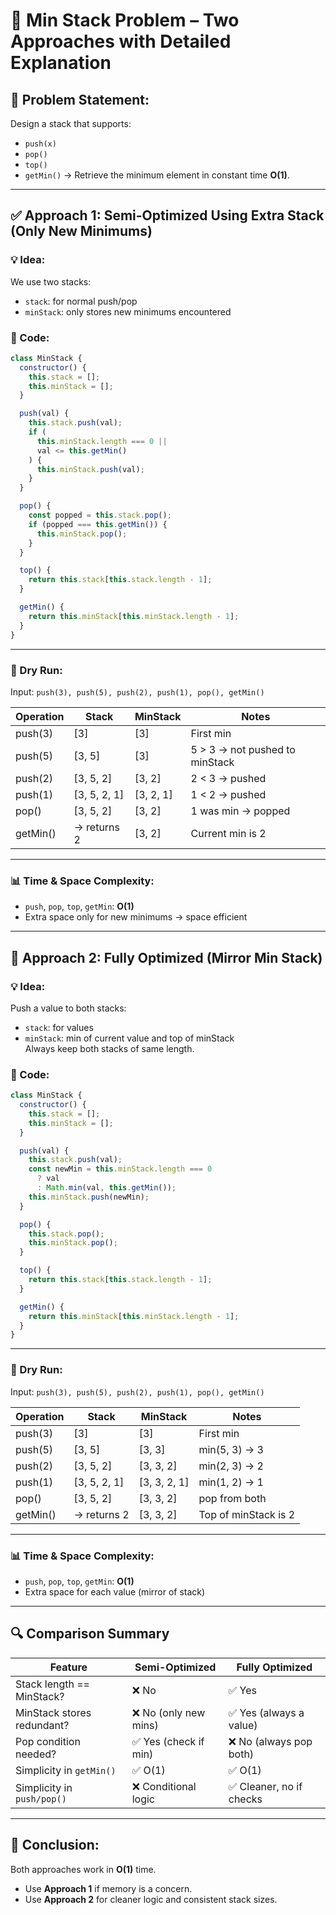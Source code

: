 # 🧠 Min Stack Problem – Two Approaches with Detailed Explanation

## 🧩 Problem Statement:
Design a stack that supports:
- `push(x)`
- `pop()`
- `top()`
- `getMin()` → Retrieve the minimum element in constant time **O(1)**.

---

## ✅ Approach 1: Semi-Optimized Using Extra Stack (Only New Minimums)

### 💡 Idea:
We use two stacks:
- `stack`: for normal push/pop
- `minStack`: only stores new minimums encountered

### 🔧 Code:
```javascript
class MinStack {
  constructor() {
    this.stack = [];
    this.minStack = [];
  }

  push(val) {
    this.stack.push(val);
    if (
      this.minStack.length === 0 ||
      val <= this.getMin()
    ) {
      this.minStack.push(val);
    }
  }

  pop() {
    const popped = this.stack.pop();
    if (popped === this.getMin()) {
      this.minStack.pop();
    }
  }

  top() {
    return this.stack[this.stack.length - 1];
  }

  getMin() {
    return this.minStack[this.minStack.length - 1];
  }
}
```

---

### 🧪 Dry Run:

Input: `push(3), push(5), push(2), push(1), pop(), getMin()`

| Operation | Stack         | MinStack      | Notes                          |
|----------|---------------|---------------|--------------------------------|
| push(3)  | [3]           | [3]           | First min                      |
| push(5)  | [3, 5]        | [3]           | 5 > 3 → not pushed to minStack |
| push(2)  | [3, 5, 2]     | [3, 2]        | 2 < 3 → pushed                 |
| push(1)  | [3, 5, 2, 1]  | [3, 2, 1]     | 1 < 2 → pushed                 |
| pop()    | [3, 5, 2]     | [3, 2]        | 1 was min → popped             |
| getMin() | → returns 2   | [3, 2]        | Current min is 2              |

---

### 📊 Time & Space Complexity:
- `push`, `pop`, `top`, `getMin`: **O(1)**
- Extra space only for new minimums → space efficient

---

## 🚀 Approach 2: Fully Optimized (Mirror Min Stack)

### 💡 Idea:
Push a value to both stacks:
- `stack`: for values
- `minStack`: min of current value and top of minStack  
Always keep both stacks of same length.

### 🔧 Code:
```javascript
class MinStack {
  constructor() {
    this.stack = [];
    this.minStack = [];
  }

  push(val) {
    this.stack.push(val);
    const newMin = this.minStack.length === 0
      ? val
      : Math.min(val, this.getMin());
    this.minStack.push(newMin);
  }

  pop() {
    this.stack.pop();
    this.minStack.pop();
  }

  top() {
    return this.stack[this.stack.length - 1];
  }

  getMin() {
    return this.minStack[this.minStack.length - 1];
  }
}
```

---

### 🧪 Dry Run:

Input: `push(3), push(5), push(2), push(1), pop(), getMin()`

| Operation | Stack         | MinStack      | Notes                         |
|----------|---------------|---------------|-------------------------------|
| push(3)  | [3]           | [3]           | First min                     |
| push(5)  | [3, 5]        | [3, 3]        | min(5, 3) → 3                 |
| push(2)  | [3, 5, 2]     | [3, 3, 2]     | min(2, 3) → 2                 |
| push(1)  | [3, 5, 2, 1]  | [3, 3, 2, 1]  | min(1, 2) → 1                 |
| pop()    | [3, 5, 2]     | [3, 3, 2]     | pop from both                 |
| getMin() | → returns 2   | [3, 3, 2]     | Top of minStack is 2         |

---

### 📊 Time & Space Complexity:
- `push`, `pop`, `top`, `getMin`: **O(1)**
- Extra space for each value (mirror of stack)

---

## 🔍 Comparison Summary

| Feature                     | Semi-Optimized           | Fully Optimized               |
|----------------------------|---------------------------|-------------------------------|
| Stack length == MinStack?  | ❌ No                      | ✅ Yes                        |
| MinStack stores redundant? | ❌ No (only new mins)      | ✅ Yes (always a value)       |
| Pop condition needed?      | ✅ Yes (check if min)      | ❌ No (always pop both)       |
| Simplicity in `getMin()`   | ✅ O(1)                    | ✅ O(1)                        |
| Simplicity in `push/pop()` | ❌ Conditional logic       | ✅ Cleaner, no if checks       |

---

## 🏁 Conclusion:
Both approaches work in **O(1)** time.  
- Use **Approach 1** if memory is a concern.  
- Use **Approach 2** for cleaner logic and consistent stack sizes.